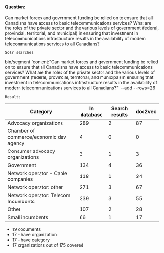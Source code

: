 
#### Question:

 Can market forces and government funding be relied on to ensure that all Canadians have access to basic telecommunications services? What are the roles of the private sector and the various levels of government (federal, provincial, territorial, and municipal) in ensuring that investment in telecommunications infrastructure results in the availability of modern telecommunications services to all Canadians?

`Solr searches`

 bin/segment 'content:"Can market forces and government funding be relied on to ensure that all Canadians have access to basic telecommunications services? What are the roles of the private sector and the various levels of government (federal, provincial, territorial, and municipal) in ensuring that investment in telecommunications infrastructure results in the availability of modern telecommunications services to all Canadians?"'  --add --rows=26

`Results`

Category| In database | Search results | doc2vec |
--- | --- | --- | --- |
Advocacy organizations |  289 | 2 | 87 | 
Chamber of commerce/economic dev agency |    4 | 0 | 0 |
Consumer advocacy organizations |    3  | 1 | 3 |
Government  | 134 | 4 | 36 |
Network operator - Cable companies | 118 | 1 | 34 | 
Network operator: other | 271 | 3 | 67 | 
Network operator: Telecom Incumbents | 339 | 3 | 55 |
Other | 107 | 2 | 28 | 
Small incumbents  | 66  | 1 | 17| 

- 19 documents
- 17 - have organization
- 17 - have category
- 17 organizations out of 175 covered

